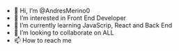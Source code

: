 - 👋 Hi, I’m @AndresMerino0
- 👀 I’m interested in Front End Developer
- 🌱 I’m currently learning JavaScrip, React and Back End
- 💞️ I’m looking to collaborate on ALL
- 📫 How to reach me 

<!---
AndresMerino0/AndresMerino0 is a ✨ special ✨ repository because its `README.md` (this file) appears on your GitHub profile.
You can click the Preview link to take a look at your changes.
--->
